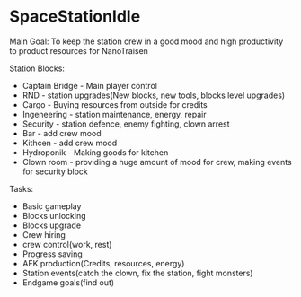 # SpaceStationIdle

Main Goal: To keep the station crew in a good mood and high productivity to product resources for NanoTraisen

Station Blocks: 
* Captain Bridge - Main player control
* RND - station upgrades(New blocks, new tools, blocks level upgrades)
* Cargo - Buying resources from outside for credits
* Ingeneering - station maintenance, energy, repair
* Security - station defence, enemy fighting, clown arrest
* Bar - add crew mood
* Kithcen - add crew mood
* Hydroponik - Making goods for kitchen
* Clown room - providing a huge amount of mood for crew, making events for security block


Tasks:
* Basic gameplay
* Blocks unlocking
* Blocks upgrade
* Crew hiring
* crew control(work, rest)
* Progress saving
* AFK production(Credits, resources, energy)
* Station events(catch the clown, fix the station, fight monsters)
* Endgame goals(find out)
